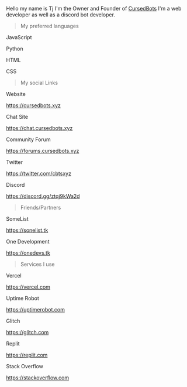 Hello my name is Tj I'm the Owner and Founder of <a href="https://cursedbots.xyz">CursedBots</a>
I'm a web developer as well as a discord bot developer. 

> My preferred languages

JavaScript

Python

HTML

CSS

> My social Links

Website 

https://cursedbots.xyz

Chat Site

https://chat.cursedbots.xyz

Community Forum

https://forums.cursedbots.xyz

Twitter 

https://twitter.com/cbtsxyz

Discord 

https://discord.gg/ztqj9kWa2d

> Friends/Partners

SomeList

https://sonelist.tk

One Development

https://onedevs.tk

> Services I use

Vercel

https://vercel.com

Uptime Robot

https://uptimerobot.com

Glitch

https://glitch.com

Replit

https://replit.com

Stack Overflow

https://stackoverflow.com
